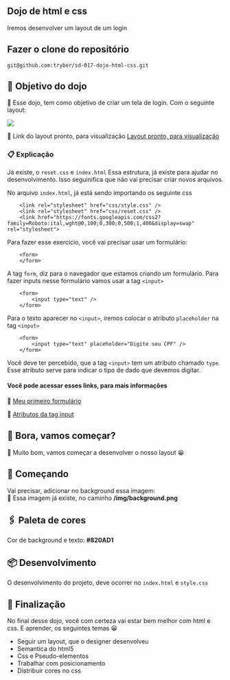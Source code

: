 ## Dojo de html e css
Iremos desenvolver um layout de um login

## Fazer o clone do repositório
```git@github.com:tryber/sd-017-dojo-html-css.git```

## 🎁 Objetivo do dojo
📌 Esse dojo, tem como objetivo de criar um tela de login. Com o seguinte layout:

<img src="https://github.com/tryber/sd-017-dojo-html-css/blob/main/img/layout-new.png" widt="750" />

📌 Link do layout pronto, para visualização
<a href="https://giovannirwp.github.io/html-css-layout/">Layout pronto, para visualização</a>

### 📋 Explicação
Já existe, o ```reset.css``` e ``` index.html ```
Essa estrutura, já existe para ajudar no desenvolvimento. Isso seguinifica que não vai precisar criar novos arquivos.

No arquivo ``` index.html ```, já está sendo importando os seguinte css
```     
    <link rel="stylesheet" href="css/style.css" />
    <link rel="stylesheet" href="css/reset.css" />
    <link href="https://fonts.googleapis.com/css2?family=Roboto:ital,wght@0,100;0,300;0,500;1,400&display=swap" rel="stylesheet">
```

Para fazer esse exercicio, você vai precisar usar um formulário:
``` 
    <form>
    </form>
```

A tag ```form```, diz para o navegador que estamos criando um formulário. Para fazer inputs nesse formulário vamos usar a tag ``` <input> ```
``` 
    <form>
        <input type="text" />
    </form>
```   

Para o texto aparecer no ``` <input> ```, iremos colocar o atributo ```placeholder``` na tag ``` <input> ```
``` 
    <form>
        <input type="text" placeholder="Digite seu CPF" />
    </form>
``` 

Você deve ter percebido, que a tag ```<input>``` tem um atributo chamado ```type```. Esse atributo serve para indicar o tipo de dado que devemos digitar.

#### Você pode acessar esses links, para mais informações

📌  <a href="https://developer.mozilla.org/pt-BR/docs/Learn/Forms/Your_first_form" target="_blank"> Meu primeiro formulário </a>

📌  <a href="https://developer.mozilla.org/pt-BR/docs/Web/HTML/Element/input" target="_blank"> Atributos da tag input </a>

## 🚀 Bora, vamos começar?
🔩 Muito bom, vamos começar a desenvolver o nosso layout 😀

## 🥇 Começando
Vai precisar, adicionar no background essa imagem:<br />
🔧 Essa imagem já existe, no caminho <strong>/img/background.png</strong>

## 🖇️ Paleta de cores
Cor de background e texto: <strong>#820AD1</strong>

## 📦 Desenvolvimento
O desenvolvimento do projeto, deve ocorrer no ``` index.html ``` e ``` style.css ```

## 🐾 Finalização

No final desse dojo, você com certeza vai estar bem melhor com html e css.
E aprender, os seguintes temas 😀

* Seguir um layout, que o designer desenvolveu
* Semantica do html5
* Css e Pseudo-elementos
* Trabalhar com posicionamento
* Distribuir cores no css

